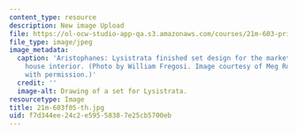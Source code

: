 ```yaml
---
content_type: resource
description: New image Upload
file: https://ol-ocw-studio-app-qa.s3.amazonaws.com/courses/21m-603-principles-of-design-fall-2005/f7d344ee24c2e59558387e25cb5700eb_21m-603f05-th.jpg
file_type: image/jpeg
image_metadata:
  caption: 'Aristophanes: Lysistrata finished set design for the market square with
    house interior. (Photo by William Fregosi. Image courtesy of Meg Rosenburg. Used
    with permission.)'
  credit: ''
  image-alt: Drawing of a set for Lysistrata.
resourcetype: Image
title: 21m-603f05-th.jpg
uid: f7d344ee-24c2-e595-5838-7e25cb5700eb
---
```

